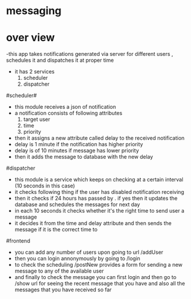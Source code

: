 # messaging

# over view
  -this app takes notifications generated via server for different users , schedules it and dispatches it at proper time
  - it has 2 services
    1. scheduler
    2. dispatcher
    
#scheduler#
  - this module receives a json of notification
  - a notification consists of following attributes
    1. target user
    2. time
    3. priority
  - then it assigns a new attribute called delay to the received notification
  - delay is 1 minute if the notification has higher priority
  - delay is of 10 minutes if message has lower priority
  - then it adds the message to database with the new delay

#dispatcher
  - this module is a service which keeps on checking at a certain interval (10 seconds in this case)
  - it checks following thing if the user has disabled notification receiving
  - then it checks if 24 hours has passed by . if yes then it updates the database and schedules the messages for next day
  - in each 10 seconds it checks whether it's the right time to send user a message
  - it decides it from the time and delay attribute and then sends the message if it is the correct time to
  
#frontend
  -  you can add any number of users upon going to url /addUser
  -  then you can login annonymously by going to /login
  -  to check the scheduling /postNew provides a form for sending a new message to any of the available user
  -  and finally to check the message you can first login and then go to /show url for seeing the recent message that you have and also all the messages that you have received so far
  
